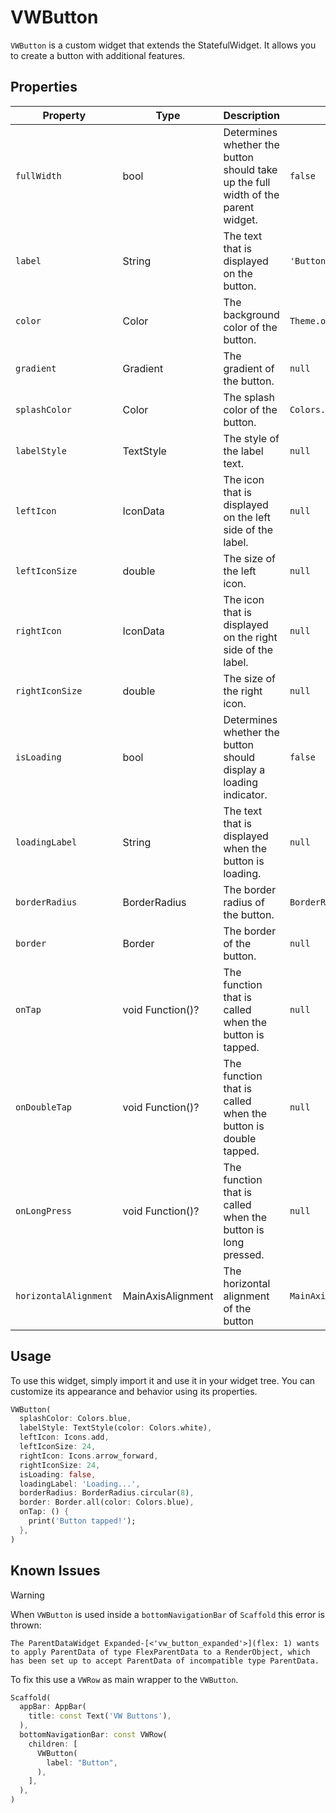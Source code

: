 # VWButton

`VWButton` is a custom widget that extends the StatefulWidget. It allows you to create a button with additional features.

## Properties

| Property              | Type              | Description                                                                       | Default Value                            |
| --------------------- | ----------------- | --------------------------------------------------------------------------------- | ---------------------------------------- |
| `fullWidth`           | bool              | Determines whether the button should take up the full width of the parent widget. | `false`                                  |
| `label`               | String            | The text that is displayed on the button.                                         | `'Button'`                               |
| `color`               | Color             | The background color of the button.                                               | `Theme.of(context).colorScheme.primary`  |
| `gradient`            | Gradient          | The gradient of the button.                                                       | `null`                                   |
| `splashColor`         | Color             | The splash color of the button.                                                   | `Colors.white`                           |
| `labelStyle`          | TextStyle         | The style of the label text.                                                      | `null`                                   |
| `leftIcon`            | IconData          | The icon that is displayed on the left side of the label.                         | `null`                                   |
| `leftIconSize`        | double            | The size of the left icon.                                                        | `null`                                   |
| `rightIcon`           | IconData          | The icon that is displayed on the right side of the label.                        | `null`                                   |
| `rightIconSize`       | double            | The size of the right icon.                                                       | `null`                                   |
| `isLoading`           | bool              | Determines whether the button should display a loading indicator.                 | `false`                                  |
| `loadingLabel`        | String            | The text that is displayed when the button is loading.                            | `null`                                   |
| `borderRadius`        | BorderRadius      | The border radius of the button.                                                  | `BorderRadius.all(Radius.circular(100))` |
| `border`              | Border            | The border of the button.                                                         | `null`                                   |
| `onTap`               | void Function()?  | The function that is called when the button is tapped.                            | `null`                                   |
| `onDoubleTap`         | void Function()?  | The function that is called when the button is double tapped.                     | `null`                                   |
| `onLongPress`         | void Function()?  | The function that is called when the button is long pressed.                      | `null`                                   |
| `horizontalAlignment` | MainAxisAlignment | The horizontal alignment of the button                                            | `MainAxisAlignment.center`               |

## Usage

To use this widget, simply import it and use it in your widget tree. You can customize its appearance and behavior using its properties.

```dart
VWButton(
  splashColor: Colors.blue,
  labelStyle: TextStyle(color: Colors.white),
  leftIcon: Icons.add,
  leftIconSize: 24,
  rightIcon: Icons.arrow_forward,
  rightIconSize: 24,
  isLoading: false,
  loadingLabel: 'Loading...',
  borderRadius: BorderRadius.circular(8),
  border: Border.all(color: Colors.blue),
  onTap: () {
    print('Button tapped!');
  },
)
```

## Known Issues

> [!WARNING]
> When `VWButton` is used inside a `bottomNavigationBar` of `Scaffold` this error is thrown:

```
The ParentDataWidget Expanded-[<'vw_button_expanded'>](flex: 1) wants to apply ParentData of type FlexParentData to a RenderObject, which has been set up to accept ParentData of incompatible type ParentData.
```

To fix this use a `VWRow` as main wrapper to the `VWButton`.

```dart
Scaffold(
  appBar: AppBar(
    title: const Text('VW Buttons'),
  ),
  bottomNavigationBar: const VWRow(
    children: [
      VWButton(
        label: "Button",
      ),
    ],
  ),
)
```
